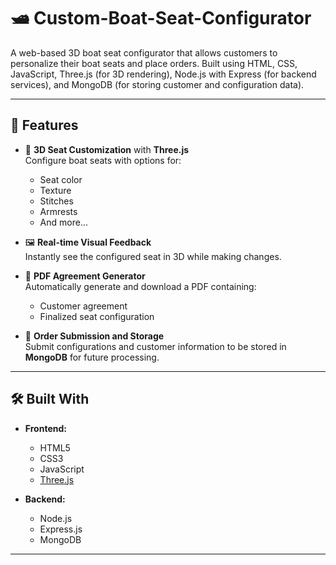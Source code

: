 # 🛥️ Custom-Boat-Seat-Configurator

A web-based 3D boat seat configurator that allows customers to personalize their boat seats and place orders. Built using HTML, CSS, JavaScript, Three.js (for 3D rendering), Node.js with Express (for backend services), and MongoDB (for storing customer and configuration data).

---

## 🚀 Features

- 🎨 **3D Seat Customization** with **Three.js**  
  Configure boat seats with options for:
  - Seat color
  - Texture
  - Stitches
  - Armrests
  - And more...

- 🖼️ **Real-time Visual Feedback**  
  Instantly see the configured seat in 3D while making changes.

- 📄 **PDF Agreement Generator**  
  Automatically generate and download a PDF containing:
  - Customer agreement
  - Finalized seat configuration

- 🧾 **Order Submission and Storage**  
  Submit configurations and customer information to be stored in **MongoDB** for future processing.

---

## 🛠️ Built With

- **Frontend:**
  - HTML5
  - CSS3
  - JavaScript
  - [Three.js](https://threejs.org/)

- **Backend:**
  - Node.js
  - Express.js
  - MongoDB

---
